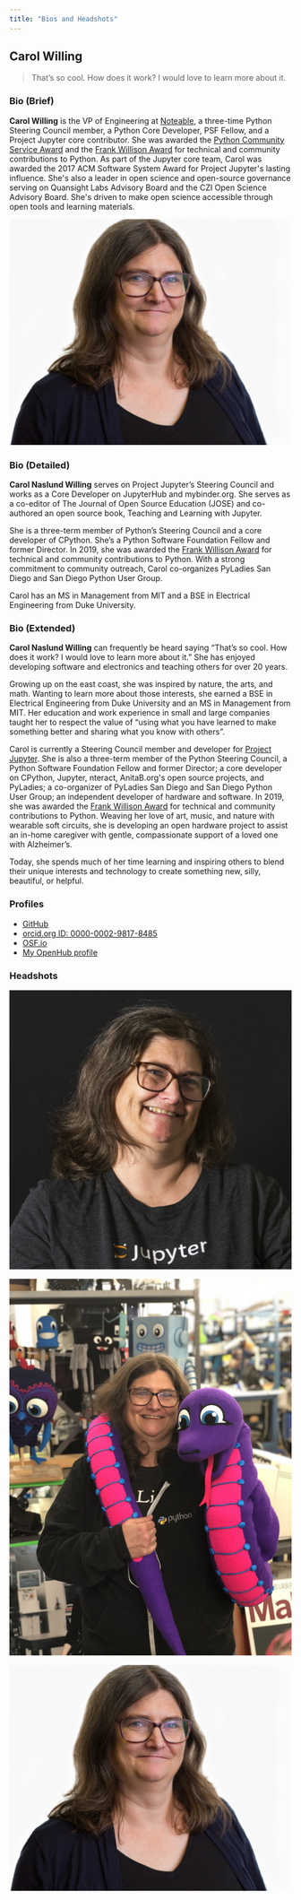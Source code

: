 ```yaml
---
title: "Bios and Headshots"
---
```


## Carol Willing

> That’s so cool. How does it work? I would love to learn more about it.

### Bio (Brief)

**Carol Willing** is the VP of Engineering at [Noteable](https://noteable.io), a three-time Python Steering Council member, a Python Core Developer, PSF Fellow, and a Project Jupyter core contributor. She was awarded the [Python Community Service Award](https://www.python.org/community/awards/psf-awards/#introduction) and the [Frank Willison Award](https://www.python.org/community/awards/frank-willison/#carol-willing-2019) for technical and community contributions to Python. As part of the Jupyter core team, Carol was awarded the 2017 ACM Software System Award for Project Jupyter's lasting influence. She's also a leader in open science and open-source governance serving on Quansight Labs Advisory Board and the CZI Open Science Advisory Board. She's driven to make open science accessible through open tools and learning materials.

![](static/images/images/headshot-2019.jpg)

### Bio (Detailed)

**Carol Naslund Willing** serves on Project Jupyter’s Steering Council and works as a Core Developer on JupyterHub and mybinder.org. She serves as a co-editor of The Journal of Open Source Education (JOSE) and co-authored an open source book, Teaching and Learning with Jupyter.

She is a three-term member of Python’s Steering Council and a core developer of CPython. She’s a Python Software Foundation Fellow and former Director. In 2019, she was awarded the [Frank Willison Award](https://www.python.org/community/awards/frank-willison/#carol-willing-2019) for technical and community contributions to Python. With a strong commitment to community outreach, Carol co-organizes PyLadies San Diego and San Diego Python User Group.

Carol has an MS in Management from MIT and a BSE in Electrical Engineering from Duke University.

### Bio (Extended)

**Carol Naslund Willing** can frequently be heard saying “That’s so cool.
How does it work? I would love to learn more about it.” She has enjoyed
developing software and electronics and teaching others for over 20 years.

Growing up on the east coast, she was inspired by nature, the arts, and math.
Wanting to learn more about those interests, she earned a BSE in Electrical
Engineering from Duke University and an MS in Management from MIT. Her
education and work experience in small and large companies taught her to
respect the value of “using what you have learned to make something better
and sharing what you know with others”.

Carol is currently a Steering Council member and developer for [Project Jupyter](https://jupyter.org). She is also a three-term member of the Python Steering Council,
a Python Software Foundation Fellow and former Director;
a core developer on CPython, Jupyter, nteract, AnitaB.org's open
source projects, and PyLadies; a co-organizer of PyLadies San Diego and San Diego
Python User Group; an independent
developer of hardware and software. In 2019, she was awarded the [Frank Willison Award](https://www.python.org/community/awards/frank-willison/#carol-willing-2019) for technical and community contributions to Python. Weaving her love of art, music, and nature
with wearable soft circuits, she is developing an open hardware project to
assist an in-home caregiver with gentle, compassionate support of a loved one
with Alzheimer’s.

Today, she spends much of her time learning and inspiring others to blend
their unique interests and technology to create something new, silly,
beautiful, or helpful.

### Profiles

- [GitHub](https://github.com/willingc)
- [orcid.org ID: 0000-0002-9817-8485](https://orcid.org/0000-0002-9817-8485)
- [OSF.io](https://osf.io/g2k6w/)
- [My OpenHub profile](https://www.openhub.net/accounts/willingc)

### Headshots

![](static/images/HS_Willing_Carol_jupcon17_NoCube.jpg)

![](static/images/ada-blinka.jpg)

![](static/images/images/headshot-2019.jpg)
